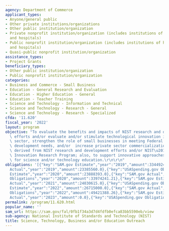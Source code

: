 ```yaml
---
agency: Department of Commerce
applicant_types:
- Anyone/general public
- Other private institutions/organizations
- Other public institution/organization
- Private nonprofit institution/organization (includes institutions of higher education
  and hospitals)
- Public nonprofit institution/organization (includes institutions of higher education
  and hospitals)
- Quasi-public nonprofit institution/organization
assistance_types:
- Project Grants
beneficiary_types:
- Other public institution/organization
- Public nonprofit institution/organization
categories:
- Business and Commerce - Small Business
- Education - General Research and Evaluation
- Education - Higher Education - General
- Education - Teacher Training
- Science and Technology - Information and Technical
- Science and Technology - Research - General
- Science and Technology - Research - Specialized
cfda: '11.620'
fiscal_year: '2022'
layout: program
objective: "To evaluate the benefits and impacts of NIST research and development\
  \ efforts and/or evaluate and/or stimulate technological innovation in the private\
  \ sector, strengthen the role of small businesses in meeting Federal research and\
  \ development needs, and/or  increase private sector commercialization of innovations\
  \ derived from NIST research and development efforts and/or NIST\u2019s Small Business\
  \ Innovation Research Program; also, to support innovative approaches and methods\
  \ for science and/or technology education.\r\n\r\n"
obligations: '[{"key":"SAM.gov Estimate","year":"2019","amount":33449247.0},{"key":"SAM.gov
  Actual","year":"2019","amount":23385560.0},{"key":"USASpending.gov Obligations","year":"2019","amount":25406488.72},{"key":"SAM.gov
  Estimate","year":"2020","amount":23888393.0},{"key":"SAM.gov Actual","year":"2020","amount":17341035.0},{"key":"USASpending.gov
  Obligations","year":"2020","amount":33974241.21},{"key":"SAM.gov Estimate","year":"2021","amount":23811017.0},{"key":"SAM.gov
  Actual","year":"2021","amount":24030615.0},{"key":"USASpending.gov Obligations","year":"2021","amount":43630760.6},{"key":"SAM.gov
  Estimate","year":"2022","amount":26715000.0},{"key":"SAM.gov Actual","year":"2022","amount":26715000.0},{"key":"USASpending.gov
  Obligations","year":"2022","amount":49421388.26},{"key":"SAM.gov Estimate","year":"2023","amount":24215000.0},{"key":"SAM.gov
  Actual","year":"2023","amount":0.0},{"key":"USASpending.gov Obligations","year":"2023","amount":39724167.47}]'
permalink: /program/11.620.html
popular_name: ''
sam_url: https://sam.gov/fal/0fb1f34a3d7d4fdfb0efca83bb5590eb/view
sub-agency: National Institute of Standards and Technology (NIST)
title: Science, Technology, Business and/or Education Outreach
---
```

